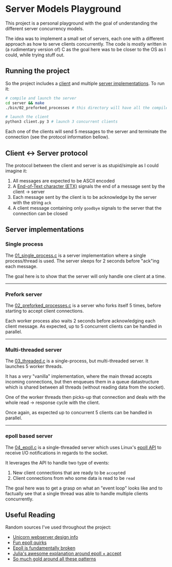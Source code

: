 # Server Models Playground

This project is a personal playground with the goal of understanding the different server concurrency models.

The idea was to implement a small set of servers, each one with a different approach as how to serve clients concurrently. The code is mostly written in (a rudimentary version of) C as the goal here was to be closer to the OS as I could, while trying stuff out.


## Running the project

So the project includes a [client](./client.py) and multiple [server implementations](./server). To run it:

```sh
# compile and launch the server
cd server && make
./bin/02_preforked_processes # this directory will have all the compiled servers

# launch the client
python3 client.py 3 # launch 3 concurrent clients
```

Each one of the clients will send 5 messages to the server and terminate the connection (see the protocol information bellow).


## Client <-> Server protocol

The protocol between the client and server is as stupid/simple as I could imagine it:

1. All messages are expected to be ASCII encoded
1. A [End-of-Text character (ETX)](https://en.wikipedia.org/wiki/End-of-Text_character) signals the end of a message sent by the client -> server
1. Each message sent by the client is to be acknowledge by the server with the string `ack`
1. A client message containing only `goodbye` signals to the server that the connection can be closed


## Server implementations

### Single process 

The [01_single_process.c](./server/src/01_single_process.c) is a server implementation where a single process/thread is used. The server sleeps for 2 seconds before "ack"ing each message.

The goal here is to show that the server will only handle one client at a time.

----

### Prefork server

The [02_preforked_processes.c](./server/src/02_prefork_processes.c) is a server who forks itself 5 times, before starting to accept client connections.

Each worker process also waits 2 seconds before acknowledging each client message. As expected, up to 5 concurrent clients can be handled in parallel.

----

### Multi-threaded server

The [03_threaded.c](./server/src/03_threaded.c) is a single-process, but multi-threaded server. It launches 5 worker threads.

It has a very "vanilla" implementation, where the main thread accepts incoming connections, but then enqueues them in a queue datastructure which is shared between all threads (without reading data from the socket).

One of the worker threads then picks-up that connection and deals with the whole read -> response cycle with the client.

Once again, as expected up to concurrent 5 clients can be handled in parallel.

----

### epoll based server

The [04_epoll.c](./server/src/04_epoll.c) is a single-threaded server which uses Linux's [epoll API](https://www.man7.org/linux/man-pages/man7/epoll.7.html) to receive I/O notifications in regards to the socket.

It leverages the API to handle two type of events:

1. New client connections that are ready to be `accept`ed
1. Client connections from who some data is read to be `read`

The goal here was to get a grasp on what an "event loop" looks like and to factually see that a single thread was able to handle multiple clients concurrently.



## Useful Reading

Random sources I've used throughout the project:

* [Unicorn webserver design info](https://yhbt.net/unicorn/DESIGN.html)
* [Fun epoll quirks](https://medium.com/@copyconstruct/the-method-to-epolls-madness-d9d2d6378642)
* [Epoll is fundamentally broken](https://idea.popcount.org/2017-02-20-epoll-is-fundamentally-broken-12/)
* [Julia's awesome explanation around epoll + accept](https://jvns.ca/blog/2017/06/03/async-io-on-linux--select--poll--and-epoll/)
* [So much gold around all these patterns](https://luminousmen.com/post/asynchronous-programming-blocking-and-non-blocking)
